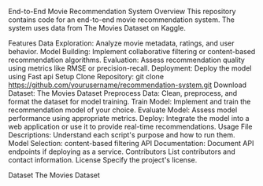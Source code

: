 End-to-End Movie Recommendation System
Overview
This repository contains code for an end-to-end movie recommendation system. The system uses data from The Movies Dataset on Kaggle.

Features
Data Exploration: Analyze movie metadata, ratings, and user behavior.
Model Building: Implement collaborative filtering or content-based recommendation algorithms.
Evaluation: Assess recommendation quality using metrics like RMSE or precision-recall.
Deployment: Deploy the model using Fast api 
Setup
Clone Repository: git clone https://github.com/yourusername/recommendation-system.git
Download Dataset: The Movies Dataset
Preprocess Data: Clean, preprocess, and format the dataset for model training.
Train Model: Implement and train the recommendation model of your choice.
Evaluate Model: Assess model performance using appropriate metrics.
Deploy: Integrate the model into a web application or use it to provide real-time recommendations.
Usage
File Descriptions: Understand each script's purpose and how to run them.
Model Selection:  content-based filtering
API Documentation: Document API endpoints if deploying as a service.
Contributors
List contributors and contact information.
License
Specify the project's license.

Dataset
The Movies Dataset
